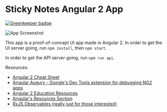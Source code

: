 # Sticky Notes Angular 2 App

[![Greenkeeper badge](https://badges.greenkeeper.io/martinlaws/sticky-notes-ng2-app.svg)](https://greenkeeper.io/)

![App Screenshot](http://i.imgur.com/NvElMYm.png)

This app is a proof-of-concept UI app made in Angular 2. In order to get the UI server going, run `npm install`, then `npm start`.

In order to get the API server going, run `npm run api`.

Resources:
* [Angular 2 Cheat Sheet](https://angular.io/docs/ts/latest/guide/cheatsheet.html)
* [Angular Augury - Google's Dev Tools extension for debugging NG2 apps](https://augury.angular.io/)
* [Angular 2 Education Resources](https://github.com/timjacobi/angular2-education)
* [Angular's Resources Section](https://angular.io/resources/)
* [RxJS Observables (really just for those interested)](http://reactivex.io/rxjs/)
